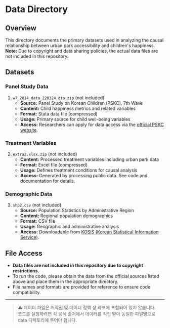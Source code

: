 # Data Directory

## Overview
This directory documents the primary datasets used in analyzing the causal relationship between urban park accessibility and children's happiness.  
**Note:** Due to copyright and data sharing policies, the actual data files are not included in this repository.

## Datasets

### Panel Study Data
1. `w7_2014_data_220324.dta.zip` (not included)
   - **Source:** Panel Study on Korean Children (PSKC), 7th Wave
   - **Content:** Child happiness metrics and related variables
   - **Format:** Stata data file (compressed)
   - **Usage:** Primary source for child well-being variables
   - **Access:** Researchers can apply for data access via the [official PSKC website](https://panel.kicce.re.kr/engpskc/index.do).

### Treatment Variables
2. `extra2.xlsx.zip` (not included)
   - **Content:** Processed treatment variables including urban park data
   - **Format:** Excel file (compressed)
   - **Usage:** Defines treatment conditions for causal analysis
   - **Access:** Generated by processing public data. See code and documentation for details.

### Demographic Data
3. `shp2.csv` (not included)
   - **Source:** Population Statistics by Administrative Region
   - **Content:** Regional population demographics
   - **Format:** CSV file
   - **Usage:** Geographic and administrative analysis
   - **Access:** Downloadable from [KOSIS (Korean Statistical Information Service)](https://kosis.kr/eng/).

## File Access
- **Data files are not included in this repository due to copyright restrictions.**
- To run the code, please obtain the data from the official sources listed above and place them in the appropriate directory.
- File names and formats are provided for reference to ensure code compatibility.

---

> ⚠️ 데이터 파일은 저작권 및 데이터 정책 상 레포에 포함되어 있지 않습니다.  
> 코드를 실행하려면 각 공식 출처에서 데이터를 직접 받아 동일한 파일명으로 data 디렉토리에 두어야 합니다.